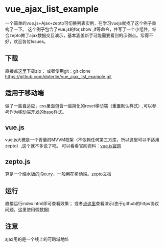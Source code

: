 # vue_ajax_list_example
一个简单的vue.js+Ajax+zepto可切换列表实例，在学习vuejs就找了这个例子重构了一下。
这个例子包含了vue.js的for,show ,if等命令，并写了一个小组件，结合zepto做了ajax数据交互演示，基本涵盖新手可能需要看到的示例点。写得不好，欢迎各位Issues。

## 下载
直接点[这里](https://github.com/doterlin/vue_ajax_list_example/archive/master.zip)下载zip；
或者使用git：git clone https://github.com/doterlin/vue_ajax_list_example.git

## 适用于移动端
做了一些自适应，css里面包含一些简化的reset移动端（重置默认样式）,可以参考作为移动端开发的base样式。

## vue.js
vue.js大概是一个青量的MVVM框架（不依赖任何第三方库，所以这里可以不适用zepto）,这个就不多说了吧。
可以看看官网资料：[vue.js官网](http://cn.vuejs.org)

## zepto.js
算是一个缩水版的jQeury，一般用在移动端。[zepto文档](http://www.css88.com/doc/zeptojs_api)

## 运行
直接运行index.html即可查看效果；
或者[点这里](https://doterlin.github.io/blog/vuejs/vue_ajax_list_example)查看演示(由于github的https协议问题，这里使用假数据)

## 注意
ajax用的是一个线上的可跨域地址
